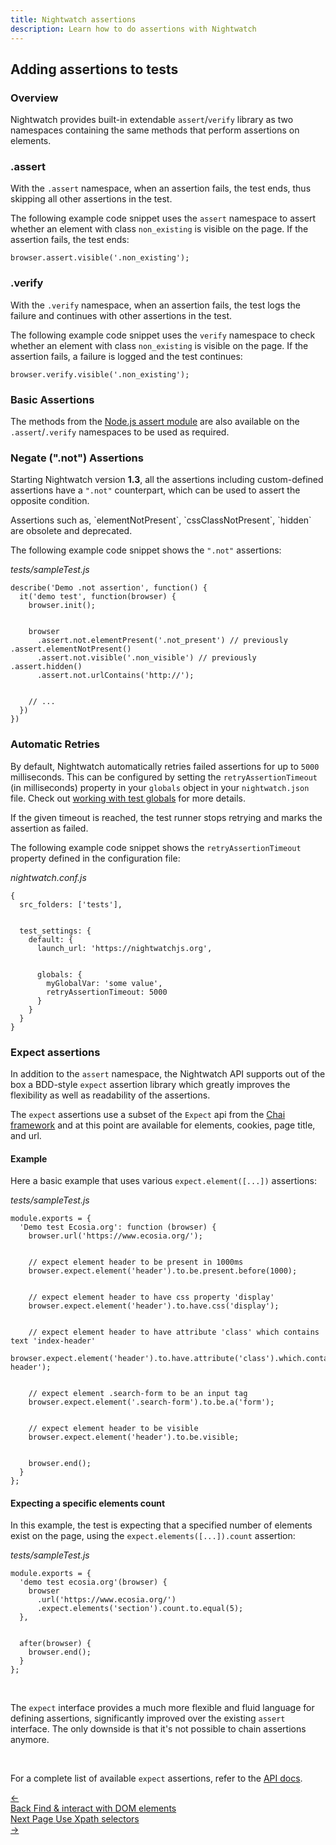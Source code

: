 ```yaml
---
title: Nightwatch assertions  
description: Learn how to do assertions with Nightwatch
---
```


<div class="page-header"><h2>Adding assertions to tests</h2></div>

### Overview

Nightwatch provides built-in extendable `assert`/`verify` library as two namespaces containing the same methods that perform assertions on elements.

### .assert

With the `.assert` namespace, when an assertion fails, the test ends, thus skipping all other assertions in the test.

The following example code snippet uses the `assert` namespace to assert whether an element with class `non_existing` is visible on the page. If the assertion fails, the test ends:<br>
<div class="sample-test"><pre data-language="javascript"><code class="language-javascript">browser.assert.visible('.non_existing');</code></pre></div> 

### .verify

With the `.verify` namespace, when an assertion fails, the test logs the failure and continues with other assertions in the test.

The following example code snippet uses the `verify` namespace to check whether an element with class `non_existing` is visible on the page. If the assertion fails, a failure is logged and the test continues: <br>
<div class="sample-test"><pre data-language="javascript"><code class="language-javascript">browser.verify.visible('.non_existing');</code></pre></div>

### Basic Assertions

The methods from the <a href="https://nodejs.org/api/assert.html" target="_blank">Node.js assert module</a> are also available on the `.assert`/`.verify` namespaces to be used as required.

### Negate (".not") Assertions

Starting Nightwatch version **1.3**, all the assertions including custom-defined assertions have a `".not"` counterpart, which can be used to assert the opposite condition.

<div class="alert alert-info">
Assertions such as, `elementNotPresent`, `cssClassNotPresent`, `hidden` are obsolete and deprecated.
</div>

The following example code snippet shows the `".not"` assertions:

<div class="sample-test"><i>tests/sampleTest.js</i><pre data-language="javascript"><code class="language-javascript">describe('Demo .not assertion', function() {
  it('demo test', function(browser) {
    browser.init();
    <br>
    browser
      .assert.not.elementPresent('.not_present') // previously .assert.elementNotPresent()
      .assert.not.visible('.non_visible') // previously .assert.hidden()
      .assert.not.urlContains('http://');
    <br>
    // ...
  })
})</code></pre></div>

### Automatic Retries

By default, Nightwatch automatically retries failed assertions for up to `5000` milliseconds. This can be configured by setting the  `retryAssertionTimeout` (in milliseconds) property in your `globals` object in your `nightwatch.json` file. Check out [working with test globals](https://v2.nightwatchjs.org/guide/concepts/test-globals.html) for more details.  

If the given timeout is reached, the test runner stops retrying and marks the assertion as failed.

The following example code snippet shows the `retryAssertionTimeout` property defined in the configuration file: 

<div class="sample-test"><i>nightwatch.conf.js</i><pre class="line-numbers" data-language="javascript"><code class="language-javascript">{
  src_folders: ['tests'],
  <br>
  test_settings: {
    default: {
      launch_url: 'https://nightwatchjs.org',
      <br>
      globals: {
        myGlobalVar: 'some value',
        retryAssertionTimeout: 5000
      }
    }
  }
}
</code></pre></div>

### Expect assertions

In addition to the `assert` namespace, the Nightwatch API supports out of the box a BDD-style `expect` assertion library which greatly improves the flexibility as well as readability of the assertions.

The `expect` assertions use a subset of the `Expect` api from the [Chai framework][12] and at this point are available for elements, cookies, page title, and url.

#### Example
Here a basic example that uses various `expect.element([...])` assertions: 

<div class="sample-test"><i>tests/sampleTest.js</i>
<pre class="line-numbers" data-language="javascript"><code class="language-javascript">module.exports = {
  'Demo test Ecosia.org': function (browser) {
    browser.url('https://www.ecosia.org/');
    <br>
    // expect element header to be present in 1000ms
    browser.expect.element('header').to.be.present.before(1000);
    <br>
    // expect element header to have css property 'display'
    browser.expect.element('header').to.have.css('display');
    <br>
    // expect element header to have attribute 'class' which contains text 'index-header'
    browser.expect.element('header').to.have.attribute('class').which.contains('index-header');
    <br>
    // expect element .search-form to be an input tag
    browser.expect.element('.search-form').to.be.a('form');
    <br>
    // expect element header to be visible
    browser.expect.element('header').to.be.visible;
    <br>
    browser.end();
  }
};
</code></pre>
</div>

#### Expecting a specific elements count
In this example, the test is expecting that a specified number of elements exist on the page, using the `expect.elements([...]).count` assertion:  

<div class="sample-test"><i>tests/sampleTest.js</i>
<pre class="line-numbers" data-language="javascript"><code class="language-javascript">module.exports = {
  'demo test ecosia.org'(browser) {
    browser
      .url('https://www.ecosia.org/')
      .expect.elements('section').count.to.equal(5);
  },
  <br>
  after(browser) {
    browser.end();
  }
};
</code></pre>
</div>

<br>

The `expect` interface provides a much more flexible and fluid language for defining assertions, significantly improved over the existing `assert` interface. The only downside is that it's not possible to chain assertions anymore.

<br>

For a complete list of available `expect` assertions, refer to the [API docs][13].

[12]:   https://chaijs.com/api/bdd/
[13]:   /api/#expect-api

 <div class="doc-pagination pt-40">
  <div class="previous">
    <a href="https://nightwatchjs.org/guide/writing-tests/finding-interacting-with-dom-elements.html">
      <span>←</span>
        <div class="d-flex flex-column">
          <span class="smallT">Back</span>
          <span class="bigT">Find & interact with DOM elements</span>
        </div>
    </a>
  </div>
  <div class="next">
    <a href="https://nightwatchjs.org/guide/writing-tests/using-xpath-selectors.html">
        <div class="d-flex flex-column">
          <span class="smallT">Next Page</span>
          <span class="bigT">Use Xpath selectors</span>
        </div>
        <span>→</span>
    </a>
  </div>
</div>


